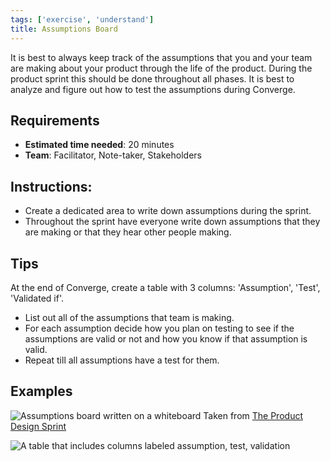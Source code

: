 ```yaml
---
tags: ['exercise', 'understand']
title: Assumptions Board
---
```


It is best to always keep track of the assumptions that you and your team are
making about your product through the life of the product. During the product
sprint this should be done throughout all phases. It is best to analyze and
figure out how to test the assumptions during Converge.

## Requirements

- **Estimated time needed**: 20 minutes
- **Team**: Facilitator, Note-taker, Stakeholders

## Instructions:

- Create a dedicated area to write down assumptions during the sprint.
- Throughout the sprint have everyone write down assumptions
that they are making or that they hear other people making.

## Tips

At the end of Converge, create a table with 3 columns:
'Assumption', 'Test', 'Validated if'.

- List out all of the assumptions that team is making.
- For each assumption decide how you plan on testing to see if the assumptions
  are valid or not and how you know if that assumption is valid.
- Repeat till all assumptions have a test for them.

## Examples
![Assumptions board written on a whiteboard](/images/exercises/assumptions.jpeg)
Taken from [The Product Design Sprint](https://thoughtbot.com/blog/the-product-design-sprint)

![A table that includes columns labeled assumption, test, validation](/images/exercises/assumption-test.jpeg)
